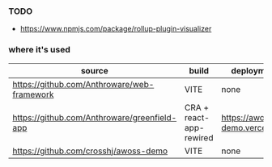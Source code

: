 ### TODO

-   https://www.npmjs.com/package/rollup-plugin-visualizer

### where it's used

| source                                       | build                   | deployment                     |
| -------------------------------------------- | ----------------------- | ------------------------------ |
| https://github.com/Anthroware/web-framework  | VITE                    | none                           |
| https://github.com/Anthroware/greenfield-app | CRA + react-app-rewired | https://awoss-demo.vercel.app/ |
| https://github.com/crosshj/awoss-demo        | VITE                    | none                           |
